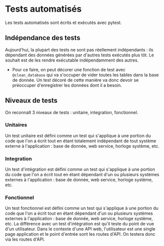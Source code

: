 # Tests automatisés

Les tests automatisés sont écrits et exécutés avec pytest.

## Indépendance des tests

Aujourd'hui, la plupart des tests ne sont pas réellement indépendants : ils dépendant des données générées par d'autres tests
exécutés plus tôt. Le souhait est de les rendre exécutable indépendamment des autres.

* Pour ce faire, on peut décorer une fonction de test avec `@clean_database` qui va s'occuper de vider toutes les tables dans la base de donnée.
Un test décoré de cette manière va donc devoir se préoccuper d'enregistrer les données dont il a besoin.

## Niveaux de tests

On reconnaît 3 niveaux de tests : unitaire, integration, fonctionnel.

### Unitaires

Un test unitaire est défini comme un test qui s'applique à une portion du code que l'on a écrit tout en étant totalement
indépendant de tout système externe à l'application : base de donnée, web service, horloge système, etc.

### Integration

Un test d'intégration est défini comme un test qui s'applique à une portion du code que l'on a écrit tout en étant
dépendant d'un ou plusieurs systèmes externes à l'application : base de donnée, web service, horloge système, etc.

### Fonctionnel

Un test fonctionnel est défini comme un test qui s'applique à une portion du code que l'on a écrit tout en étant
dépendant d'un ou plusieurs systèmes externes à l'application : base de donnée, web service, horloge système, etc.
La différence avec un test d'intégration est qu'il teste du point de vue d'un utilisateur. Dans le contexte d'une API web,
l'utilisateur est une single page application et le point d'entrée sont les routes d'API. On testera donc via les routes d'API.